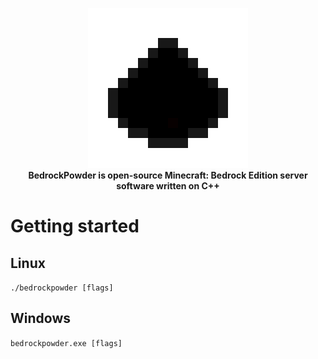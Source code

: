 <p align="center">
  <picture>
    <a href="https://no-link.com">
      <img src="icon.png" loading="eager"/>
    </a>
  </picture>
  <br>
  <b>BedrockPowder is open-source Minecraft: Bedrock Edition server software written on C++</b>
</p>
<h1>Getting started</h1>
<h2>Linux</h2>
<code>./bedrockpowder [flags]</code>
<h2>Windows</h2>
<code>bedrockpowder.exe [flags]</code>
